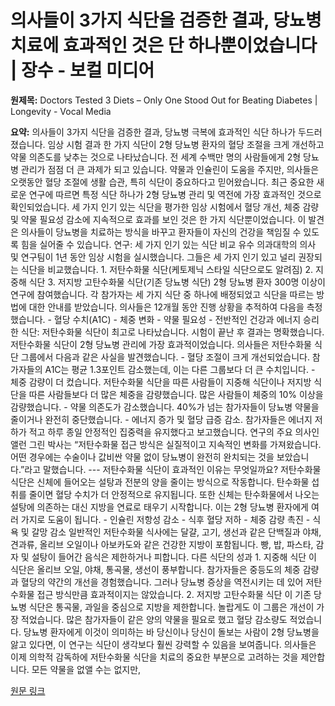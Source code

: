 # 의사들이 3가지 식단을 검증한 결과, 당뇨병 치료에 효과적인 것은 단 하나뿐이었습니다 | 장수 - 보컬 미디어

**원제목:** Doctors Tested 3 Diets – Only One Stood Out for Beating Diabetes | Longevity - Vocal Media

**요약:** 의사들이 3가지 식단을 검증한 결과, 당뇨병 극복에 효과적인 식단 하나가 두드러졌습니다. 임상 시험 결과 한 가지 식단이 2형 당뇨병 환자의 혈당 조절을 크게 개선하고 약물 의존도를 낮추는 것으로 나타났습니다. 전 세계 수백만 명의 사람들에게 2형 당뇨병 관리가 점점 더 큰 과제가 되고 있습니다. 약물과 인슐린이 도움을 주지만, 의사들은 오랫동안 혈당 조절에 생활 습관, 특히 식단이 중요하다고 믿어왔습니다. 최근 중요한 새로운 연구에 따르면 특정 식단 하나가 2형 당뇨병 관리 및 역전에 가장 효과적인 것으로 확인되었습니다. 세 가지 인기 있는 식단을 평가한 임상 시험에서 혈당 개선, 체중 감량 및 약물 필요성 감소에 지속적으로 효과를 보인 것은 한 가지 식단뿐이었습니다. 이 발견은 의사들이 당뇨병을 치료하는 방식을 바꾸고 환자들이 자신의 건강을 책임질 수 있도록 힘을 실어줄 수 있습니다. 연구: 세 가지 인기 있는 식단 비교 유수 의과대학의 의사 및 연구팀이 1년 동안 임상 시험을 실시했습니다. 그들은 세 가지 인기 있고 널리 권장되는 식단을 비교했습니다. 1. 저탄수화물 식단(케토제닉 스타일 식단으로도 알려짐) 2. 지중해 식단 3. 저지방 고탄수화물 식단(기존 당뇨병 식단) 2형 당뇨병 환자 300명 이상이 연구에 참여했습니다. 각 참가자는 세 가지 식단 중 하나에 배정되었고 식단을 따르는 방법에 대한 안내를 받았습니다. 의사들은 12개월 동안 진행 상황을 추적하여 다음을 측정했습니다. - 혈당 수치(A1C) - 체중 변화 - 약물 필요성 - 전반적인 건강과 에너지 승리한 식단: 저탄수화물 식단이 최고로 나타났습니다. 시험이 끝난 후 결과는 명확했습니다. 저탄수화물 식단이 2형 당뇨병 관리에 가장 효과적이었습니다. 의사들은 저탄수화물 식단 그룹에서 다음과 같은 사실을 발견했습니다. - 혈당 조절이 크게 개선되었습니다. 참가자들의 A1C는 평균 1.3포인트 감소했는데, 이는 다른 그룹보다 더 큰 수치입니다. - 체중 감량이 더 컸습니다. 저탄수화물 식단을 따른 사람들이 지중해 식단이나 저지방 식단을 따른 사람들보다 더 많은 체중을 감량했습니다. 많은 사람들이 체중의 10% 이상을 감량했습니다. - 약물 의존도가 감소했습니다. 40%가 넘는 참가자들이 당뇨병 약물을 줄이거나 완전히 중단했습니다. - 에너지 증가 및 혈당 급증 감소. 참가자들은 에너지 저하가 적고 하루 종일 안정적인 집중력을 유지했다고 보고했습니다. 연구의 주요 의사인 앨런 그린 박사는 “저탄수화물 접근 방식은 실질적이고 지속적인 변화를 가져왔습니다. 어떤 경우에는 수술이나 값비싼 약물 없이 당뇨병이 완전히 완치되는 것을 보았습니다.”라고 말했습니다. --- 저탄수화물 식단이 효과적인 이유는 무엇일까요? 저탄수화물 식단은 신체에 들어오는 설탕과 전분의 양을 줄이는 방식으로 작동합니다. 탄수화물 섭취를 줄이면 혈당 수치가 더 안정적으로 유지됩니다. 또한 신체는 탄수화물에서 나오는 설탕에 의존하는 대신 지방을 연료로 태우기 시작합니다. 이는 2형 당뇨병 환자에게 여러 가지로 도움이 됩니다. - 인슐린 저항성 감소 - 식후 혈당 저하 - 체중 감량 촉진 - 식욕 및 갈망 감소 일반적인 저탄수화물 식사에는 달걀, 고기, 생선과 같은 단백질과 야채, 견과류, 올리브 오일이나 아보카도와 같은 건강한 지방이 포함됩니다. 빵, 밥, 파스타, 감자 및 설탕이 들어간 음식은 제한하거나 피합니다. 다른 식단의 성과 1. 지중해 식단 이 식단은 올리브 오일, 야채, 통곡물, 생선이 풍부합니다. 참가자들은 중등도의 체중 감량과 혈당의 약간의 개선을 경험했습니다. 그러나 당뇨병 증상을 역전시키는 데 있어 저탄수화물 접근 방식만큼 효과적이지는 않았습니다. 2. 저지방 고탄수화물 식단 이 기존 당뇨병 식단은 통곡물, 과일을 중심으로 지방을 제한합니다. 놀랍게도 이 그룹은 개선이 가장 적었습니다. 많은 참가자들이 같은 양의 약물을 필요로 했고 혈당 감소량도 적었습니다. 당뇨병 환자에게 이것이 의미하는 바 당신이나 당신이 돌보는 사람이 2형 당뇨병을 앓고 있다면, 이 연구는 식단이 생각보다 훨씬 강력할 수 있음을 보여줍니다. 의사들은 이제 의학적 감독하에 저탄수화물 식단을 치료의 중요한 부분으로 고려하는 것을 제안합니다. 모든 약물을 없앨 수는 없지만,

[원문 링크](https://vocal.media/longevity/doctors-tested-3-diets-only-one-stood-out-for-beating-diabetes)
